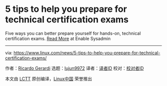 [#]: subject: (5 tips to help you prepare for technical certification exams)
[#]: via: (https://www.linux.com/news/5-tips-to-help-you-prepare-for-technical-certification-exams/)
[#]: author: (Ricardo Gerardi https://www.redhat.com/sysadmin/5-tips-certification-exams)
[#]: collector: (lujun9972)
[#]: translator: ( )
[#]: reviewer: ( )
[#]: publisher: ( )
[#]: url: ( )

5 tips to help you prepare for technical certification exams
======

Five ways you can better prepare yourself for hands-on, technical certification exams.
[Read More][1] at Enable Sysadmin

--------------------------------------------------------------------------------

via: https://www.linux.com/news/5-tips-to-help-you-prepare-for-technical-certification-exams/

作者：[Ricardo Gerardi][a]
选题：[lujun9972][b]
译者：[译者ID](https://github.com/译者ID)
校对：[校对者ID](https://github.com/校对者ID)

本文由 [LCTT](https://github.com/LCTT/TranslateProject) 原创编译，[Linux中国](https://linux.cn/) 荣誉推出

[a]: https://www.redhat.com/sysadmin/5-tips-certification-exams
[b]: https://github.com/lujun9972
[1]: https://www.redhat.com/sysadmin/5-tips-certification-exams
